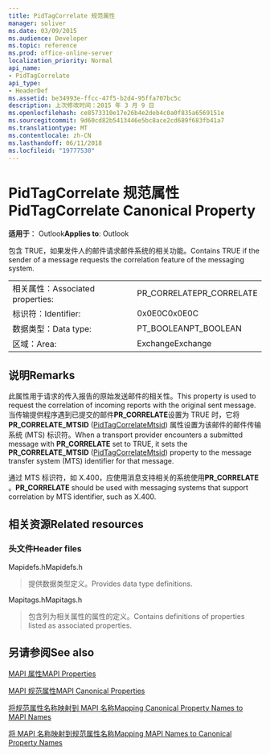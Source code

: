 ```yaml
---
title: PidTagCorrelate 规范属性
manager: soliver
ms.date: 03/09/2015
ms.audience: Developer
ms.topic: reference
ms.prod: office-online-server
localization_priority: Normal
api_name:
- PidTagCorrelate
api_type:
- HeaderDef
ms.assetid: be34993e-ffcc-47f5-b2d4-95ffa707bc5c
description: 上次修改时间：2015 年 3 月 9 日
ms.openlocfilehash: ce8573310e17e26b4e2deb4c0a0f835a6569151e
ms.sourcegitcommit: 9d60cd82b5413446e5bc8ace2cd689f683fb41a7
ms.translationtype: MT
ms.contentlocale: zh-CN
ms.lasthandoff: 06/11/2018
ms.locfileid: "19777530"
---
```

# <a name="pidtagcorrelate-canonical-property"></a><span data-ttu-id="0285e-103">PidTagCorrelate 规范属性</span><span class="sxs-lookup"><span data-stu-id="0285e-103">PidTagCorrelate Canonical Property</span></span>

  
  
<span data-ttu-id="0285e-104">**适用于**： Outlook</span><span class="sxs-lookup"><span data-stu-id="0285e-104">**Applies to**: Outlook</span></span> 
  
<span data-ttu-id="0285e-105">包含 TRUE，如果发件人的邮件请求邮件系统的相关功能。</span><span class="sxs-lookup"><span data-stu-id="0285e-105">Contains TRUE if the sender of a message requests the correlation feature of the messaging system.</span></span>
  
|||
|:-----|:-----|
|<span data-ttu-id="0285e-106">相关属性：</span><span class="sxs-lookup"><span data-stu-id="0285e-106">Associated properties:</span></span>  <br/> |<span data-ttu-id="0285e-107">PR_CORRELATE</span><span class="sxs-lookup"><span data-stu-id="0285e-107">PR_CORRELATE</span></span>  <br/> |
|<span data-ttu-id="0285e-108">标识符：</span><span class="sxs-lookup"><span data-stu-id="0285e-108">Identifier:</span></span>  <br/> |<span data-ttu-id="0285e-109">0x0E0C</span><span class="sxs-lookup"><span data-stu-id="0285e-109">0x0E0C</span></span>  <br/> |
|<span data-ttu-id="0285e-110">数据类型：</span><span class="sxs-lookup"><span data-stu-id="0285e-110">Data type:</span></span>  <br/> |<span data-ttu-id="0285e-111">PT_BOOLEAN</span><span class="sxs-lookup"><span data-stu-id="0285e-111">PT_BOOLEAN</span></span>  <br/> |
|<span data-ttu-id="0285e-112">区域：</span><span class="sxs-lookup"><span data-stu-id="0285e-112">Area:</span></span>  <br/> |<span data-ttu-id="0285e-113">Exchange</span><span class="sxs-lookup"><span data-stu-id="0285e-113">Exchange</span></span>  <br/> |
   
## <a name="remarks"></a><span data-ttu-id="0285e-114">说明</span><span class="sxs-lookup"><span data-stu-id="0285e-114">Remarks</span></span>

<span data-ttu-id="0285e-115">此属性用于请求的传入报告的原始发送邮件的相关性。</span><span class="sxs-lookup"><span data-stu-id="0285e-115">This property is used to request the correlation of incoming reports with the original sent message.</span></span> <span data-ttu-id="0285e-116">当传输提供程序遇到已提交的邮件**PR_CORRELATE**设置为 TRUE 时，它将**PR_CORRELATE_MTSID** ([PidTagCorrelateMtsid](pidtagcorrelatemtsid-canonical-property.md)) 属性设置为该邮件的邮件传输系统 (MTS) 标识符。</span><span class="sxs-lookup"><span data-stu-id="0285e-116">When a transport provider encounters a submitted message with **PR_CORRELATE** set to TRUE, it sets the **PR_CORRELATE_MTSID** ([PidTagCorrelateMtsid](pidtagcorrelatemtsid-canonical-property.md)) property to the message transfer system (MTS) identifier for that message.</span></span>
  
 <span data-ttu-id="0285e-117">通过 MTS 标识符，如 X.400，应使用消息支持相关的系统使用**PR_CORRELATE** 。</span><span class="sxs-lookup"><span data-stu-id="0285e-117">**PR_CORRELATE** should be used with messaging systems that support correlation by MTS identifier, such as X.400.</span></span> 
  
## <a name="related-resources"></a><span data-ttu-id="0285e-118">相关资源</span><span class="sxs-lookup"><span data-stu-id="0285e-118">Related resources</span></span>

### <a name="header-files"></a><span data-ttu-id="0285e-119">头文件</span><span class="sxs-lookup"><span data-stu-id="0285e-119">Header files</span></span>

<span data-ttu-id="0285e-120">Mapidefs.h</span><span class="sxs-lookup"><span data-stu-id="0285e-120">Mapidefs.h</span></span>
  
> <span data-ttu-id="0285e-121">提供数据类型定义。</span><span class="sxs-lookup"><span data-stu-id="0285e-121">Provides data type definitions.</span></span>
    
<span data-ttu-id="0285e-122">Mapitags.h</span><span class="sxs-lookup"><span data-stu-id="0285e-122">Mapitags.h</span></span>
  
> <span data-ttu-id="0285e-123">包含列为相关属性的属性的定义。</span><span class="sxs-lookup"><span data-stu-id="0285e-123">Contains definitions of properties listed as associated properties.</span></span>
    
## <a name="see-also"></a><span data-ttu-id="0285e-124">另请参阅</span><span class="sxs-lookup"><span data-stu-id="0285e-124">See also</span></span>



[<span data-ttu-id="0285e-125">MAPI 属性</span><span class="sxs-lookup"><span data-stu-id="0285e-125">MAPI Properties</span></span>](mapi-properties.md)
  
[<span data-ttu-id="0285e-126">MAPI 规范属性</span><span class="sxs-lookup"><span data-stu-id="0285e-126">MAPI Canonical Properties</span></span>](mapi-canonical-properties.md)
  
[<span data-ttu-id="0285e-127">将规范属性名称映射到 MAPI 名称</span><span class="sxs-lookup"><span data-stu-id="0285e-127">Mapping Canonical Property Names to MAPI Names</span></span>](mapping-canonical-property-names-to-mapi-names.md)
  
[<span data-ttu-id="0285e-128">将 MAPI 名称映射到规范属性名称</span><span class="sxs-lookup"><span data-stu-id="0285e-128">Mapping MAPI Names to Canonical Property Names</span></span>](mapping-mapi-names-to-canonical-property-names.md)

